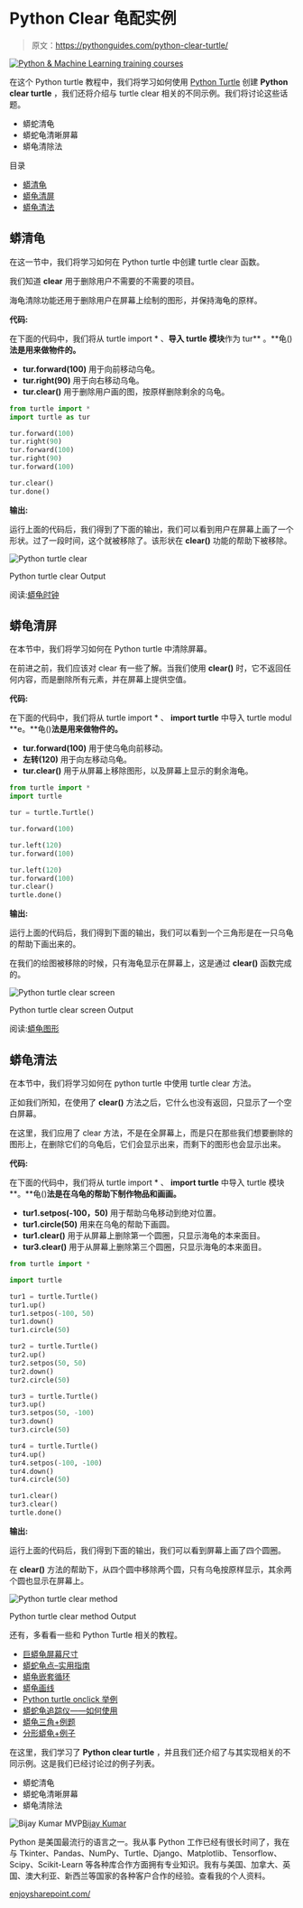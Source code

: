 # Python Clear 龟配实例

> 原文：<https://pythonguides.com/python-clear-turtle/>

[![Python & Machine Learning training courses](img/49ec9c6da89a04c9f45bab643f8c765c.png)](https://sharepointsky.teachable.com/p/python-and-machine-learning-training-course)

在这个 Python turtle 教程中，我们将学习如何使用 [Python Turtle](https://pythonguides.com/turtle-programming-in-python/) 创建 **Python clear turtle** ，我们还将介绍与 turtle clear 相关的不同示例。我们将讨论这些话题。

*   蟒蛇清龟
*   蟒蛇龟清晰屏幕
*   蟒龟清除法

目录

[](#)

*   [蟒清龟](#Python_clear_turtle "Python clear turtle")
*   [蟒龟清屏](#Python_turtle_clear_screen "Python turtle clear screen")
*   [蟒龟清法](#Python_turtle_clear_method "Python turtle clear method ")

## 蟒清龟

在这一节中，我们将学习如何在 Python turtle 中创建 turtle clear 函数。

我们知道 **clear** 用于删除用户不需要的不需要的项目。

海龟清除功能还用于删除用户在屏幕上绘制的图形，并保持海龟的原样。

**代码:**

在下面的代码中，我们将从 turtle import * 、**导入 turtle 模块**作为 tur** 。**龟()**法是用来做物件的。**

*   **tur.forward(100)** 用于向前移动乌龟。
*   **tur.right(90)** 用于向右移动乌龟。
*   **tur.clear()** 用于删除用户画的图，按原样删除剩余的乌龟。

```py
from turtle import *
import turtle as tur

tur.forward(100)
tur.right(90)
tur.forward(100)
tur.right(90)
tur.forward(100)

tur.clear()
tur.done()
```

**输出:**

运行上面的代码后，我们得到了下面的输出，我们可以看到用户在屏幕上画了一个形状。过了一段时间，这个就被移除了。该形状在 **clear()** 功能的帮助下被移除。

![Python turtle clear](img/90cfa86263427682bca0080dad6e5527.png "Python clear turtle")

Python turtle clear Output

阅读:[蟒龟时钟](https://pythonguides.com/python-turtle-clock/)

## 蟒龟清屏

在本节中，我们将学习如何在 Python turtle 中清除屏幕。

在前进之前，我们应该对 clear 有一些了解。当我们使用 **clear()** 时，它不返回任何内容，而是删除所有元素，并在屏幕上提供空值。

**代码:**

在下面的代码中，我们将从 turtle import * 、 **import turtle** 中导入 turtle modul **e。**龟()**法是用来做物件的。**

*   **tur.forward(100)** 用于使乌龟向前移动。
*   **左转(120)** 用于向左移动乌龟。
*   **tur.clear()** 用于从屏幕上移除图形，以及屏幕上显示的剩余海龟。

```py
from turtle import *
import turtle

tur = turtle.Turtle()

tur.forward(100) 

tur.left(120)
tur.forward(100)

tur.left(120)
tur.forward(100)
tur.clear()
turtle.done()
```

**输出:**

运行上面的代码后，我们得到下面的输出，我们可以看到一个三角形是在一只乌龟的帮助下画出来的。

在我们的绘图被移除的时候，只有海龟显示在屏幕上，这是通过 **clear()** 函数完成的。

![Python turtle clear screen](img/b353a1e5a43ba46373428fa0cd2f8e93.png "Python turtle clear screen")

Python turtle clear screen Output

阅读:[蟒龟图形](https://pythonguides.com/python-turtle-graphics/)

## 蟒龟清法

在本节中，我们将学习如何在 python turtle 中使用 turtle clear 方法。

正如我们所知，在使用了 **clear()** 方法之后，它什么也没有返回，只显示了一个空白屏幕。

在这里，我们应用了 clear 方法，不是在全屏幕上，而是只在那些我们想要删除的图形上，在删除它们的乌龟后，它们会显示出来，而剩下的图形也会显示出来。

**代码:**

在下面的代码中，我们将从 turtle import * 、 **import turtle** 中导入 turtle 模块**。**龟()**法是在乌龟的帮助下制作物品和画画。**

*   **tur1.setpos(-100，50)** 用于帮助乌龟移动到绝对位置。
*   **tur1.circle(50)** 用来在乌龟的帮助下画圆。
*   **tur1.clear()** 用于从屏幕上删除第一个圆圈，只显示海龟的本来面目。
*   **tur3.clear()** 用于从屏幕上删除第三个圆圈，只显示海龟的本来面目。

```py
from turtle import *

import turtle

tur1 = turtle.Turtle()
tur1.up()
tur1.setpos(-100, 50)
tur1.down()
tur1.circle(50)

tur2 = turtle.Turtle()
tur2.up()
tur2.setpos(50, 50)
tur2.down()
tur2.circle(50)

tur3 = turtle.Turtle()
tur3.up()
tur3.setpos(50, -100)
tur3.down()
tur3.circle(50)

tur4 = turtle.Turtle()
tur4.up()
tur4.setpos(-100, -100)
tur4.down()
tur4.circle(50)

tur1.clear()
tur3.clear()
turtle.done()
```

**输出:**

运行上面的代码后，我们得到下面的输出，我们可以看到屏幕上画了四个圆圈。

在 **clear()** 方法的帮助下，从四个圆中移除两个圆，只有乌龟按原样显示，其余两个圆也显示在屏幕上。

![Python turtle clear method](img/4754d03e78d5c7b6f168d7e4fcb07040.png "Python turtle clear method")

Python turtle clear method Output

还有，多看看一些和 Python Turtle 相关的教程。

*   [巨蟒龟屏幕尺寸](https://pythonguides.com/python-turtle-screen-size/)
*   [蟒蛇龟点–实用指南](https://pythonguides.com/python-turtle-dot/)
*   [蟒龟嵌套循环](https://pythonguides.com/python-turtle-nested-loop/)
*   [蟒龟画线](https://pythonguides.com/python-turtle-draw-line/)
*   [Python turtle onclick 举例](https://pythonguides.com/python-turtle-onclick/)
*   [蟒蛇龟追踪仪——如何使用](https://pythonguides.com/python-turtle-tracer/)
*   [蟒龟三角+例题](https://pythonguides.com/python-turtle-triangle/)
*   [分形蟒龟+例子](https://pythonguides.com/fractal-python-turtle/)

在这里，我们学习了 **Python clear turtle** ，并且我们还介绍了与其实现相关的不同示例。这是我们已经讨论过的例子列表。

*   蟒蛇清龟
*   蟒蛇龟清晰屏幕
*   蟒龟清除法

![Bijay Kumar MVP](img/9cb1c9117bcc4bbbaba71db8d37d76ef.png "Bijay Kumar MVP")[Bijay Kumar](https://pythonguides.com/author/fewlines4biju/)

Python 是美国最流行的语言之一。我从事 Python 工作已经有很长时间了，我在与 Tkinter、Pandas、NumPy、Turtle、Django、Matplotlib、Tensorflow、Scipy、Scikit-Learn 等各种库合作方面拥有专业知识。我有与美国、加拿大、英国、澳大利亚、新西兰等国家的各种客户合作的经验。查看我的个人资料。

[enjoysharepoint.com/](https://enjoysharepoint.com/)[](https://www.facebook.com/fewlines4biju "Facebook")[](https://www.linkedin.com/in/fewlines4biju/ "Linkedin")[](https://twitter.com/fewlines4biju "Twitter")